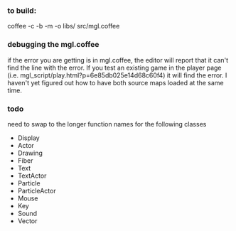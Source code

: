 ### to build:

coffee -c -b -m -o libs/ src/mgl.coffee

### debugging the mgl.coffee

if the error you are getting is in mgl.coffee, the editor will report that it can't find the line with the error. If you test an existing game in the player page (i.e. mgl_script/play.html?p=6e85db025e14d68c60f4) it will find the error. I haven't yet figured out how to have both source maps loaded at the same time.

### todo

need to swap to the longer function names for the following classes

- Display
- Actor
- Drawing
- Fiber
- Text
- TextActor
- Particle
- ParticleActor
- Mouse
- Key
- Sound
- Vector